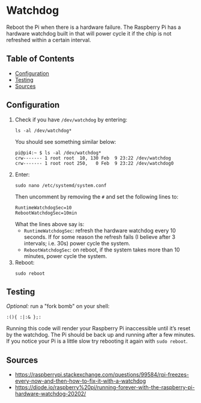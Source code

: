 # Watchdog 
Reboot the Pi when there is a hardware failure. The Raspberry Pi has a hardware watchdog built in that will power cycle it if the chip is not refreshed within a certain interval.
## Table of Contents
- [Configuration](#configuration)
- [Testing](#testing)
- [Sources](#sources)
## Configuration
1. Check if you have `/dev/watchdog` by entering:
    ```
    ls -al /dev/watchdog*
    ```
    You should see something similar below:
    ```
    pi@pi4:~ $ ls -al /dev/watchdog*
    crw------- 1 root root  10, 130 Feb  9 23:22 /dev/watchdog
    crw------- 1 root root 250,   0 Feb  9 23:22 /dev/watchdog0
    ```
2. Enter: 
    ```
    sudo nano /etc/systemd/system.conf
    ```
    Then uncomment by removing the `#` and set the following lines to:
    ```
    RuntimeWatchdogSec=10
    RebootWatchdogSec=10min
    ```
    What the lines above say is:
    * `RuntimeWatchdogSec`: refresh the hardware watchdog every 10 seconds. If for some reason the refresh fails (I believe after 3 intervals; i.e. 30s) power cycle the system.
    * `RebootWatchdogSec`: on reboot, if the system takes more than 10 minutes, power cycle the system.
3. Reboot:
    ```
    sudo reboot
    ``` 
## Testing
_Optional:_ run a "fork bomb" on your shell:
```
:(){ :|:& };:
```
Running this code will render your Raspberry Pi inaccessible until it’s reset by the watchdog. The Pi should be back up and running after a few minutes. If you notice your Pi is a little slow try rebooting it again with `sudo reboot`.
## Sources
* https://raspberrypi.stackexchange.com/questions/99584/rpi-freezes-every-now-and-then-how-to-fix-it-with-a-watchdog
* https://diode.io/raspberry%20pi/running-forever-with-the-raspberry-pi-hardware-watchdog-20202/
